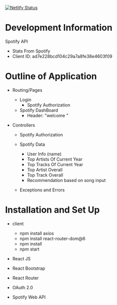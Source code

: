 [![Netlify Status](https://api.netlify.com/api/v1/badges/5a5ab7b3-a7dc-4455-971a-219dd71e866e/deploy-status)](https://app.netlify.com/sites/unmixed-spotify/deploys)
# Development Information 
Spotify API
- Stats From Spotify
- Client ID: ad7e228bcd104c29a7a8fe38e4603f09

# Outline of Application 
- Routing/Pages
    - Login 
        - Spotify Authorization 
    - Spotify DashBoard
        - Header: "welcome <Name>"

- Controllers
    - Spotify Authorization 
    - Spotify Data 
        - User Info (name)
        - Top Artists Of Current Year 
        - Top Tracks Of Current Year
        - Top Artist Overall
        - Top Track Overall 
        - Recommendation based on song input

    - Exceptions and Errors


# Installation and Set Up 
- client
    - npm install axios
    - npm install react-router-dom@6
    - npm install
    - npm start



- React JS 
- React Bootstrap 
- React Router
- OAuth 2.0 
- Spotify Web API 

